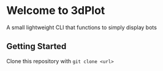 # Welcome to 3dPlot
A small lightweight CLI that functions to simply display bots

## Getting Started
Clone this repository with `git clone <url>`
